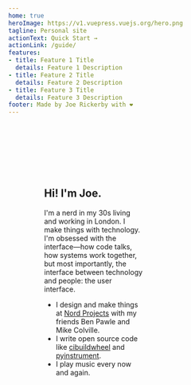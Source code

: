 ```yaml
---
home: true
heroImage: https://v1.vuepress.vuejs.org/hero.png
tagline: Personal site
actionText: Quick Start →
actionLink: /guide/
features:
- title: Feature 1 Title
  details: Feature 1 Description
- title: Feature 2 Title
  details: Feature 2 Description
- title: Feature 3 Title
  details: Feature 3 Description
footer: Made by Joe Rickerby with ❤️
---
```


<Window title="Me" style="position: absolute; top: 400px; left: 300px; width: 200px;">
  <h2>Hi! I'm Joe.</h2>
  <p>
    I'm a nerd in my 30s living and working in London. I make things with technology. I'm obsessed with the interface—how code talks, how systems work together, but most importantly, the interface between technology and people: the user interface.
  </p>
  <ul>
    <li>I design and make things at <a href="https://nordprojects.co">Nord Projects</a> with my friends Ben Pawle and Mike Colville.</li>
    <li>I write open source code like <a href="https://github.com/pypa/cibuildwheel">cibuildwheel</a> and <a href="https://github.com/joerick/pyinstrument">pyinstrument</a>.</li>
    <li>I play music every now and again.</li>
  </ul>
</window>
